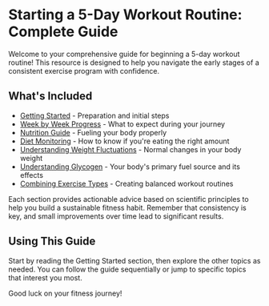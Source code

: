 # Starting a 5-Day Workout Routine: Complete Guide

Welcome to your comprehensive guide for beginning a 5-day workout routine! This resource is designed to help you navigate the early stages of a consistent exercise program with confidence.

## What's Included

- [Getting Started](getting-started.md) - Preparation and initial steps
- [Week by Week Progress](week-by-week-progress.md) - What to expect during your journey
- [Nutrition Guide](nutrition-guide.md) - Fueling your body properly
- [Diet Monitoring](diet-monitoring.md) - How to know if you're eating the right amount
- [Understanding Weight Fluctuations](weight-fluctuations.md) - Normal changes in your body weight
- [Understanding Glycogen](understanding-glycogen.md) - Your body's primary fuel source and its effects
- [Combining Exercise Types](combining-exercises.md) - Creating balanced workout routines

Each section provides actionable advice based on scientific principles to help you build a sustainable fitness habit. Remember that consistency is key, and small improvements over time lead to significant results.

## Using This Guide

Start by reading the Getting Started section, then explore the other topics as needed. You can follow the guide sequentially or jump to specific topics that interest you most.

Good luck on your fitness journey! 